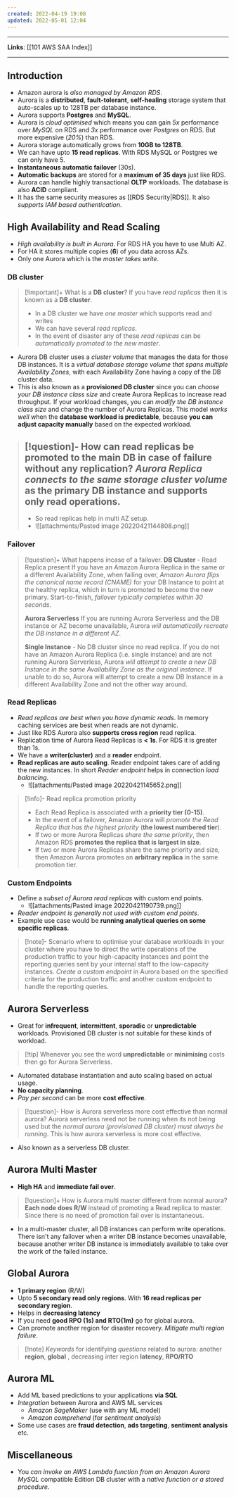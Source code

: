 ```yaml
---
created: 2022-04-19 19:08
updated: 2022-05-01 12:04
---
```

---
**Links**: [[101 AWS SAA Index]]

---
## Introduction
- Amazon aurora is *also managed by Amazon RDS*. 
- Aurora is a **distributed**, **fault-tolerant**, **self-healing** storage system that auto-scales up to 128TB per database instance.
- Aurora supports **Postgres** and **MySQL**.
- Aurora is *cloud optimised* which means you can gain *5x* performance over *MySQL* on RDS and *3x* performance over *Postgres* on RDS. But more expensive (*20%*) than RDS.
- Aurora storage automatically grows from **10GB to 128TB**.
- We can have upto **15 read replicas**. With RDS MySQL or Postgres we can only have 5.
- **Instantaneous automatic failover** (30s).
- **Automatic backups** are stored for a **maximum of 35 days** just like RDS.
- Aurora can handle highly transactional **OLTP** workloads. The database is also **ACID** compliant.
- It has the same security measures as [[RDS Security|RDS]]. It also *supports IAM based authentication*.

## High Availability and Read Scaling
- *High availability is built in Aurora*. For RDS HA you have to use Multi AZ.
- For HA it stores multiple copies (**6**) of you data across AZs.
- Only one Aurora which is the *master takes write*.

### DB cluster
> [!important]+ What is a **DB cluster**?
> If you have *read replicas* then it is known as a **DB cluster**. 
> - In a DB cluster we have *one master* which supports read and writes
> - We can have several *read replicas*.
> - In the event of disaster any of these *read replicas* can be *automatically promoted to the new master*. 

- Aurora DB cluster uses a *cluster volume* that manages the data for those DB instances. It is a *virtual database storage volume that spans multiple Availability Zones*, with each Availability Zone having a copy of the DB cluster data. 
- This is also known as a **provisioned DB cluster** since you can *choose your DB instance class size* and create Aurora Replicas to increase read throughput. If your workload changes, you can *modify the DB instance class size* and change the number of Aurora Replicas. This model *works well* when the **database workload is predictable**, because **you can adjust capacity manually** based on the expected workload.

> [!question]- How can read replicas be promoted to the main DB in case of failure without any replication?
> *Aurora Replica connects to the same storage cluster volume* as the primary DB instance and supports only read operations.
> ---
> - So read replicas help in multi AZ setup.
> - ![[attachments/Pasted image 20220421144808.png]]

### Failover
> [!question]+ What happens incase of a failover.
> **DB Cluster** - Read Replica present
>  If you have an Amazon Aurora Replica in the same or a different Availability Zone, when failing over, *Amazon Aurora flips the canonical name record (CNAME)* for your DB Instance to point at the healthy replica, which in turn is promoted to become the new primary. Start-to-finish, *failover typically completes within 30 seconds*.
> 
> **Aurora Serverless**
>  If you are running Aurora Serverless and the DB instance or AZ become unavailable, Aurora *will automatically recreate the DB instance in a different AZ*.
> 
> **Single Instance** - No DB cluster since no read replica.
> If you do not have an Amazon Aurora Replica (i.e. single instance) and are not running Aurora Serverless, Aurora *will attempt to create a new DB Instance in the same Availability Zone as the original instance*. If unable to do so, Aurora will attempt to create a new DB Instance in a different Availability Zone and not the other way around.

### Read Replicas
- *Read replicas are best when you have dynamic reads*. In memory caching services are best when reads are not dynamic.
- Just like RDS Aurora also **supports cross region** read replica.
- Replication time of Aurora Read Replicas is **< 1s**. For RDS it is greater than 1s.
- We have a **writer(cluster)** and a **reader** endpoint.
- **Read replicas are auto scaling**. Reader endpoint takes care of adding the new instances. In short *Reader endpoint* helps in connection *load balancing*.
	- ![[attachments/Pasted image 20220421145652.png]]

> [!info]- Read replica promotion priority
> - Each Read Replica is associated with a **priority tier (0-15)**. 
> - In the event of a failover, Amazon Aurora will *promote the Read Replica that has the highest priority* (**the lowest numbered tier**). 
> - If two or more Aurora Replicas *share the same priority*, then Amazon RDS **promotes the replica that is largest in size**.
> - If two or more Aurora Replicas share the same priority and size, then Amazon Aurora promotes an **arbitrary replica** in the same promotion tier.

### Custom Endpoints
- Define a *subset of Aurora read replicas* with custom end points.
	- ![[attachments/Pasted image 20220421190739.png]]
- *Reader endpoint is generally not used with custom end points*.
- Example use case would be **running analytical queries on some specific replicas**.

> [!note]- Scenario where to optimise your database workloads in your cluster where you have to direct the write operations of the production traffic to your high-capacity instances and point the reporting queries sent by your internal staff to the low-capacity instances.
> *Create a custom endpoint* in Aurora based on the specified criteria for the production traffic and another custom endpoint to handle the reporting queries.

## Aurora Serverless
- Great for **infrequent**, **intermittent**, **sporadic** or **unpredictable** workloads. Provisioned DB cluster is not suitable for these kinds of workload.

> [!tip] Whenever you see the word **unpredictable** or **minimising** costs then go for Aurora Serverless.

-  Automated database instantiation and auto scaling based on actual usage.
- **No capacity planning**.
- *Pay per second* can be more **cost effective**. 

> [!question]- How is Aurora serverless more cost effective than normal aurora?
> Aurora serverless need not be running when its not being used but the *normal aurora (provisioned DB cluster) must always be running*. This is how aurora serverless is more cost effective.

- Also known as a serverless DB cluster.

## Aurora Multi Master
- **High HA** and **immediate fail over**.

> [!question]+ How is Aurora multi master different from normal aurora?
> **Each node does R/W** instead of promoting a Read replica to master. Since there is no need of promotion fail over is instantaneous.

- In a multi-master cluster, all DB instances can perform write operations. There isn't any failover when a writer DB instance becomes unavailable, because another writer DB instance is immediately available to take over the work of the failed instance.

## Global Aurora 
- **1 primary region** (R/W)
- Upto **5 secondary read only regions**. With **16 read replicas per secondary region**.
- Helps in **decreasing latency**
- If you need **good RPO (1s) and RTO(1m)** go for global aurora.
- Can promote another region for disaster recovery. *Mitigate multi region failure*.

> [!note] *Keywords* for identifying *questions* related to aurora: another **region**,  **global** , decreasing inter region **latency**, **RPO/RTO**

## Aurora ML
-   Add ML based predictions to your applications **via SQL**
-   *Integration* between Aurora and AWS ML services
    -   *Amazon SageMaker* (use with any ML model)
    -   *Amazon comprehend* (for *sentiment analysis*)
- Some use cases are **fraud detection**, **ads targeting**, **sentiment analysis** etc.

## Miscellaneous
- You *can invoke an AWS Lambda function from an Amazon Aurora MySQL* compatible Edition DB cluster with a *native function or a stored procedure*.
